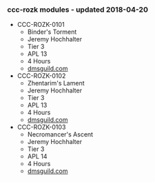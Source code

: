 ### ccc-rozk modules - updated 2018-04-20
* CCC-ROZK-0101
  * Binder's Torment
  * Jeremy Hochhalter
  * Tier 3
  * APL 13
  * 4 Hours
  * [dmsguild.com](http://www.dmsguild.com/product/221932/CCCROZK0101-Binders-Torment?affiliate_id=757342)
* CCC-ROZK-0102
  * Zhentarim's Lament
  * Jeremy Hochhalter
  * Tier 3
  * APL 13
  * 4 Hours
  * [dmsguild.com](http://www.dmsguild.com/product/221933/CCCROZK0102-Zhentarims-Lament?affiliate_id=757342)
* CCC-ROZK-0103
  * Necromancer's Ascent
  * Jeremy Hochhalter
  * Tier 3
  * APL 14
  * 4 Hours
  * [dmsguild.com](http://www.dmsguild.com/product/221934/CCCROZK0103-Necromancers-Ascent?affiliate_id=757342)
